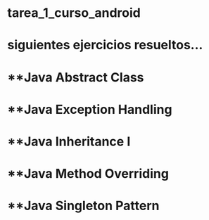 # tarea_1_curso_android

# siguientes ejercicios resueltos...

# **Java Abstract Class
# **Java Exception Handling
# **Java Inheritance I
# **Java Method Overriding
# **Java Singleton Pattern
